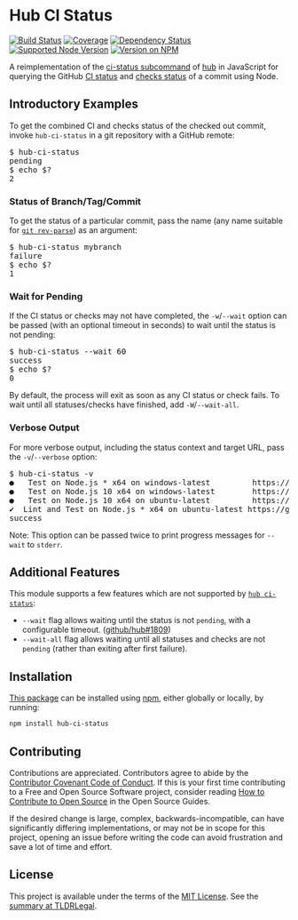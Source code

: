 Hub CI Status
=============

[![Build Status](https://img.shields.io/github/actions/workflow/status/kevinoid/hub-ci-status/node.js.yml?branch=main&style=flat&label=build)](https://github.com/kevinoid/hub-ci-status/actions?query=branch%3Amain)
[![Coverage](https://img.shields.io/codecov/c/github/kevinoid/hub-ci-status.svg?style=flat)](https://codecov.io/github/kevinoid/hub-ci-status?branch=main)
[![Dependency Status](https://img.shields.io/david/kevinoid/hub-ci-status.svg?style=flat)](https://david-dm.org/kevinoid/hub-ci-status)
[![Supported Node Version](https://img.shields.io/node/v/hub-ci-status.svg?style=flat)](https://www.npmjs.com/package/hub-ci-status)
[![Version on NPM](https://img.shields.io/npm/v/hub-ci-status.svg?style=flat)](https://www.npmjs.com/package/hub-ci-status)

A reimplementation of the [ci-status
subcommand](https://hub.github.com/hub-ci-status.1.html) of
[hub](https://hub.github.com/) in JavaScript for querying the GitHub [CI
status](https://docs.github.com/rest/reference/repos#get-the-combined-status-for-a-specific-reference)
and [checks
status](https://docs.github.com/rest/reference/checks#list-check-runs-for-a-git-reference)
of a commit using Node.

## Introductory Examples

To get the combined CI and checks status of the checked out commit, invoke
`hub-ci-status` in a git repository with a GitHub remote:

<pre><samp>$ hub-ci-status
pending
$ echo $?
2</samp></pre>


### Status of Branch/Tag/Commit

To get the status of a particular commit, pass the name (any name suitable for
[`git rev-parse`](https://git-scm.com/docs/git-rev-parse)) as an argument:

<pre><samp>$ hub-ci-status mybranch
failure
$ echo $?
1</samp></pre>


### Wait for Pending

If the CI status or checks may not have completed, the `-w`/`--wait` option
can be passed (with an optional timeout in seconds) to wait until the status
is not pending:

<pre><samp>$ hub-ci-status --wait 60
success
$ echo $?
0</samp></pre>

By default, the process will exit as soon as any CI status or check fails.  To
wait until all statuses/checks have finished, add `-W`/`--wait-all`.


### Verbose Output

For more verbose output, including the status context and target URL, pass the
`-v`/`--verbose` option:

<pre><samp>$ hub-ci-status -v
●	Test on Node.js * x64 on windows-latest        	https://github.com/kevinoid/hub-ci-status/runs/1808395138
●	Test on Node.js 10 x64 on windows-latest       	https://github.com/kevinoid/hub-ci-status/runs/1808395109
●	Test on Node.js 10 x64 on ubuntu-latest        	https://github.com/kevinoid/hub-ci-status/runs/1808395075
✔︎	Lint and Test on Node.js * x64 on ubuntu-latest	https://github.com/kevinoid/hub-ci-status/runs/1808388960
success</samp></pre>

Note: This option can be passed twice to print progress messages for `--wait`
to `stderr`.


## Additional Features

This module supports a few features which are not supported by [`hub
ci-status`](https://hub.github.com/hub-ci-status.1.html):

* `--wait` flag allows waiting until the status is not `pending`, with a
  configurable timeout.
  ([github/hub#1809](https://github.com/github/hub/issues/1809))
* `--wait-all` flag allows waiting until all statuses and checks are not
  `pending` (rather than exiting after first failure).


## Installation

[This package](https://www.npmjs.com/package/hub-ci-status) can be
installed using [npm](https://www.npmjs.com/), either globally or locally, by
running:

```sh
npm install hub-ci-status
```


## Contributing

Contributions are appreciated.  Contributors agree to abide by the [Contributor
Covenant Code of
Conduct](https://www.contributor-covenant.org/version/1/4/code-of-conduct.html).
If this is your first time contributing to a Free and Open Source Software
project, consider reading [How to Contribute to Open
Source](https://opensource.guide/how-to-contribute/)
in the Open Source Guides.

If the desired change is large, complex, backwards-incompatible, can have
significantly differing implementations, or may not be in scope for this
project, opening an issue before writing the code can avoid frustration and
save a lot of time and effort.


## License

This project is available under the terms of the [MIT License](LICENSE.txt).
See the [summary at TLDRLegal](https://tldrlegal.com/license/mit-license).
